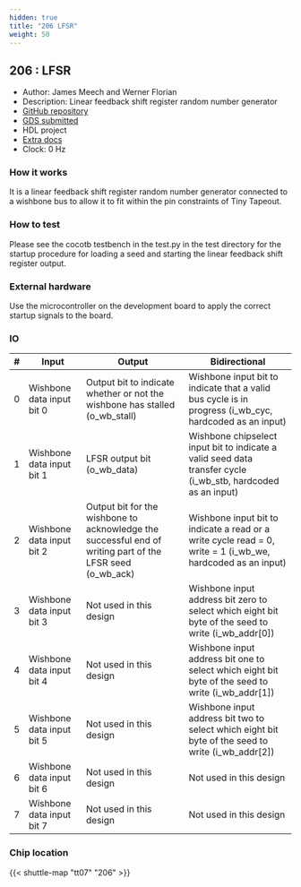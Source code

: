 ```yaml
---
hidden: true
title: "206 LFSR"
weight: 50
---
```


## 206 : LFSR

* Author: James Meech and Werner Florian
* Description: Linear feedback shift register random number generator
* [GitHub repository](https://github.com/JamesTimothyMeech/TT07-LFSR)
* [GDS submitted](https://github.com/JamesTimothyMeech/TT07-LFSR/actions/runs/9302554188)
* HDL project
* [Extra docs]()
* Clock: 0 Hz

<!---

This file is used to generate your project datasheet. Please fill in the information below and delete any unused
sections.

You can also include images in this folder and reference them in the markdown. Each image must be less than
512 kb in size, and the combined size of all images must be less than 1 MB.
-->


### How it works

It is a linear feedback shift register random number generator connected to a wishbone bus to allow it to fit within the pin constraints of Tiny Tapeout.

### How to test

Please see the cocotb testbench in the test.py in the test directory for the startup procedure for loading a seed and starting the linear feedback shift register output.

### External hardware

Use the microcontroller on the development board to apply the correct startup signals to the board.


### IO

| #             | Input    | Output   | Bidirectional   |
| ------------- | -------- | -------- | --------------- |
| 0 | Wishbone data input bit 0  | Output bit to indicate whether or not the wishbone has stalled (o_wb_stall)  | Wishbone input bit to indicate that a valid bus cycle is in progress (i_wb_cyc, hardcoded as an input)        |
| 1 | Wishbone data input bit 1  | LFSR output bit (o_wb_data)  | Wishbone chipselect input bit to indicate a valid seed data transfer cycle (i_wb_stb, hardcoded as an input)        |
| 2 | Wishbone data input bit 2  | Output bit for the wishbone to acknowledge the successful end of writing part of the LFSR seed (o_wb_ack)  | Wishbone input bit to indicate a read or a write cycle read = 0, write = 1 (i_wb_we, hardcoded as an input)        |
| 3 | Wishbone data input bit 3  | Not used in this design  | Wishbone input address bit zero to select which eight bit byte of the seed to write (i_wb_addr[0])        |
| 4 | Wishbone data input bit 4  | Not used in this design  | Wishbone input address bit one to select which eight bit byte of the seed to write (i_wb_addr[1])        |
| 5 | Wishbone data input bit 5  | Not used in this design  | Wishbone input address bit two to select which eight bit byte of the seed to write (i_wb_addr[2])        |
| 6 | Wishbone data input bit 6  | Not used in this design  | Not used in this design        |
| 7 | Wishbone data input bit 7  | Not used in this design  | Not used in this design        |


### Chip location

{{< shuttle-map "tt07" "206" >}}
